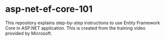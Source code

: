 # asp-net-ef-core-101
This repository explains step-by-step instructions to use Entity Framework Core in ASP.NET application. This is created from the training video provided by Microsoft.

